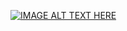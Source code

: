[![IMAGE ALT TEXT HERE](https://img.youtube.com/vi/OWvkLyoADus/0.jpg)](https://www.youtube.com/watch?v=OWvkLyoADus)
